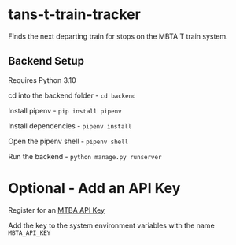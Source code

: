 # tans-t-train-tracker
Finds the next departing train for stops on the MBTA T train system.


## Backend Setup

Requires Python 3.10

cd into the backend folder - `cd backend`

Install pipenv - `pip install pipenv`

Install dependencies - `pipenv install`

Open the pipenv shell - `pipenv shell`

Run the backend - `python manage.py runserver`

# Optional - Add an API Key

Register for an [MTBA API Key](https://api-v3.mbta.com/)

Add the key to the system environment variables with the name `MBTA_API_KEY`